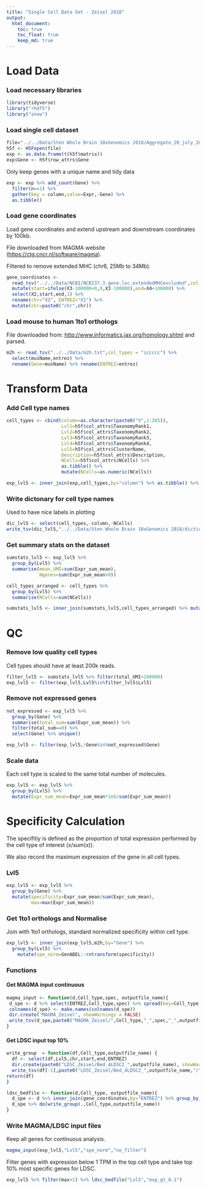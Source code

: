 ```yaml
---
title: "Single Cell Data Set - Zeisel 2018"
output: 
  html_document:
    toc: true
    toc_float: true
    keep_md: true
---
```


# Load Data

### Load necessary libraries


```r
library(tidyverse)
library("rhdf5")
library("snow")
```

### Load single cell dataset


```r
file="../../Data/Sten Whole Brain 10xGenomics 2018/Aggregate_20_july_2018/l5_all.agg.loom"
h5f <- H5Fopen(file)
exp <- as.data.frame(t(h5f$matrix))
exp$Gene <- h5f$row_attrs$Gene
```

Only keep genes with a unique name and tidy data


```r
exp <- exp %>% add_count(Gene) %>% 
  filter(n==1) %>%
  gather(key = column,value=Expr,-Gene) %>%
  as.tibble()
```


### Load gene coordinates

Load gene coordinates and extend upstream and downstream coordinates by 100kb.

File downloaded from MAGMA website (https://ctg.cncr.nl/software/magma).

Filtered to remove extended MHC (chr6, 25Mb to 34Mb).


```r
gene_coordinates <- 
  read_tsv("../../Data/NCBI/NCBI37.3.gene.loc.extendedMHCexcluded",col_names = FALSE,col_types = 'cciicc') %>%
  mutate(start=ifelse(X3-100000<0,0,X3-100000),end=X4+100000) %>%
  select(X2,start,end,1) %>% 
  rename(chr="X2", ENTREZ="X1") %>% 
  mutate(chr=paste0("chr",chr))
```

### Load mouse to human 1to1 orthologs

File downloaded from: http://www.informatics.jax.org/homology.shtml and parsed.


```r
m2h <- read_tsv("../../Data/m2h.txt",col_types = "iccccc") %>% 
  select(musName,entrez) %>%
  rename(Gene=musName) %>% rename(ENTREZ=entrez)
```

# Transform Data

### Add Cell type names


```r
cell_types <- cbind(column=as.character(paste0("V",1:265)),
                    Lvl1=h5f$col_attrs$TaxonomyRank1,
                    Lvl2=h5f$col_attrs$TaxonomyRank2,
                    Lvl3=h5f$col_attrs$TaxonomyRank3,
                    Lvl4=h5f$col_attrs$TaxonomyRank4,
                    Lvl5=h5f$col_attrs$ClusterName,
                    Description=h5f$col_attrs$Description,
                    NCells=h5f$col_attrs$NCells) %>%  
                    as.tibble() %>%
                    mutate(NCells=as.numeric(NCells))

exp_lvl5 <- inner_join(exp,cell_types,by="column") %>% as.tibble() %>% ungroup() %>% rename(Expr_sum_mean=Expr)
```

### Write dictonary for cell type names

Used to have nice labels in plotting


```r
dic_lvl5 <- select(cell_types,-column,-NCells)
write_tsv(dic_lvl5,"../../Data/Sten Whole Brain 10xGenomics 2018/dictionary_cell_type_names.txt")
```

### Get summary stats on the dataset


```r
sumstats_lvl5 <- exp_lvl5 %>% 
  group_by(Lvl5) %>%
  summarise(mean_UMI=sum(Expr_sum_mean),
            Ngenes=sum(Expr_sum_mean>0))

cell_types_arranged <- cell_types %>% 
  group_by(Lvl5) %>% 
  summarise(NCells=sum(NCells)) 

sumstats_lvl5 <- inner_join(sumstats_lvl5,cell_types_arranged) %>% mutate(total_UMI=mean_UMI*NCells)
```

# QC

### Remove low quality cell types

Cell types should have at least 200k reads.


```r
filter_lvl5 <- sumstats_lvl5 %>% filter(total_UMI>200000)
exp_lvl5 <- filter(exp_lvl5,Lvl5%in%filter_lvl5$Lvl5)
```

### Remove not expressed genes


```r
not_expressed <- exp_lvl5 %>% 
  group_by(Gene) %>% 
  summarise(total_sum=sum(Expr_sum_mean)) %>% 
  filter(total_sum==0) %>% 
  select(Gene) %>% unique() 

exp_lvl5 <- filter(exp_lvl5,!Gene%in%not_expressed$Gene)
```

### Scale data

Each cell type is scaled to the same total number of molecules. 


```r
exp_lvl5 <- exp_lvl5 %>% 
  group_by(Lvl5) %>% 
  mutate(Expr_sum_mean=Expr_sum_mean*1e6/sum(Expr_sum_mean))
```

# Specificity Calculation

The specifitiy is defined as the proportion of total expression performed by the cell type of interest (x/sum(x)).

We also record the maximum expression of the gene in all cell types. 

### Lvl5


```r
exp_lvl5 <- exp_lvl5 %>% 
  group_by(Gene) %>% 
  mutate(specificity=Expr_sum_mean/sum(Expr_sum_mean),
         max=max(Expr_sum_mean))
```

### Get 1to1 orthologs and Normalise

Join with 1to1 orthologs, standard normalized specificity within cell type.


```r
exp_lvl5 <- inner_join(exp_lvl5,m2h,by="Gene") %>% 
  group_by(Lvl5) %>%
    mutate(spe_norm=GenABEL::rntransform(specificity))
```

### Functions

#### Get MAGMA input continuous


```r
magma_input <- function(d,Cell_type,spec, outputfile_name){
 d_spe <- d %>% select(ENTREZ,Cell_type,spec) %>% spread(key=Cell_type,value=spec)
 colnames(d_spe) <- make.names(colnames(d_spe))
 dir.create("MAGMA_Zeisel", showWarnings = FALSE)
 write_tsv(d_spe,paste0("MAGMA_Zeisel/",Cell_type,"_",spec,"_",outputfile_name,".txt"))
}
```

#### Get LDSC input top 10%


```r
write_group  = function(df,Cell_type,outputfile_name) {
  df <- select(df,Lvl5,chr,start,end,ENTREZ)
  dir.create(paste0("LDSC_Zeisel/Bed_4LDSC2_",outputfile_name), showWarnings = FALSE,recursive = TRUE)
  write_tsv(df[-1],paste0("LDSC_Zeisel/Bed_4LDSC2_",outputfile_name,"/",make.names(unique(df[1])),".bed"),col_names = F)
return(df)
}
```


```r
ldsc_bedfile <- function(d,Cell_type, outputfile_name){
  d_spe <- d %>% inner_join(gene_coordinates,by="ENTREZ") %>% group_by_(Cell_type) %>% filter(specificity>=quantile(specificity,0.9)) 
  d_spe %>% do(write_group(.,Cell_type,outputfile_name))
}
```

### Write MAGMA/LDSC input files 

Keep all genes for continuous analysis.


```r
magma_input(exp_lvl5,"Lvl5","spe_norm","no_filter")
```

Filter genes with expression below 1 TPM in the top cell type and take top 10% most specific genes for LDSC.


```r
exp_lvl5 %>% filter(max>1) %>% ldsc_bedfile("Lvl5","exp_gt_0.1")
```
